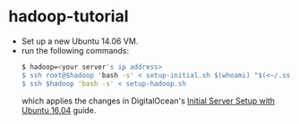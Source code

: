 # hadoop-tutorial
* Set up a new Ubuntu 14.06 VM.
* run the following commands:
  ```bash
  $ hadoop=<your server's ip address>
  $ ssh root@$hadoop 'bash -s' < setup-initial.sh $(whoami) "$(<~/.ssh/id_rsa.pub)"
  $ ssh $hadoop 'bash -s' < setup-hadoop.sh
  ```
  which applies the changes in DigitalOcean's [Initial Server Setup with Ubuntu 16.04](http://www.digitalocean.com/community/tutorials/initial-server-setup-with-ubuntu-16-04) guide.
